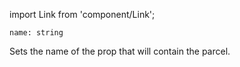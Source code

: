 import Link from 'component/Link';

```flow
name: string
```

Sets the name of the prop that will contain the parcel.
